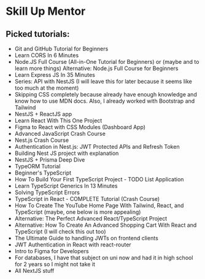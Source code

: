 # Skill Up Mentor

## Picked tutorials:
- Git and GitHub Tutorial for Beginners
- Learn CORS In 6 Minutes
- Node.JS Full Course (All-in-One Tutorial for Beginners) or (maybe and to learn more things) Alternative: Node.js Full Course for Beginners
- Learn Express JS In 35 Minutes
- Series: API with NestJS (I will leave this for later because it seems like too much at the moment)
- Skipping CSS completely because already have enough knowledge and know how to use MDN docs. Also, I already worked with Bootstrap and Tailwind
- NestJS + ReactJS app
- Learn React With This One Project
- Figma to React with CSS Modules (Dashboard App)
- Advanced JavaScript Crash Course
- Nest.js Crash Course
- Authentication in Nest.js: JWT Protected APIs and Refresh Token
- Building Nest JS project with explanation
- NestJS + Prisma Deep Dive
- TypeORM Tutorial
- Beginner's TypeScript
- How To Build Your First TypeScript Project - TODO List Application
- Learn TypeScript Generics In 13 Minutes
- Solving TypeScript Errors
- TypeScript in React - COMPLETE Tutorial (Crash Course)
- How To Create The YouTube Home Page With Tailwind, React, and TypeScript (maybe, one below is more appealing)
- Alternative: The Perfect Advanced React/TypeScript Project
- Alternative: How To Create An Advanced Shopping Cart With React and TypeScript (I will check this out too)
- The Ultimate Guide to handling JWTs on frontend clients
- JWT Authentication in React with react-router
- Intro to Figma for Developers
- For databases, I have that subject on uni now and had it in high school for 2 years so I might not take it
- All NextJS stuff
